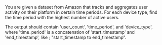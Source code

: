 You are given a dataset from Amazon that tracks and aggregates user activity on their platform in certain time periods. For each device type, find the time period with the highest number of active users.

The output should contain 'user_count', 'time_period', and 'device_type', where 'time_period' is a concatenation of 'start_timestamp' and 'end_timestamp', like ; "start_timestamp to end_timestamp".

